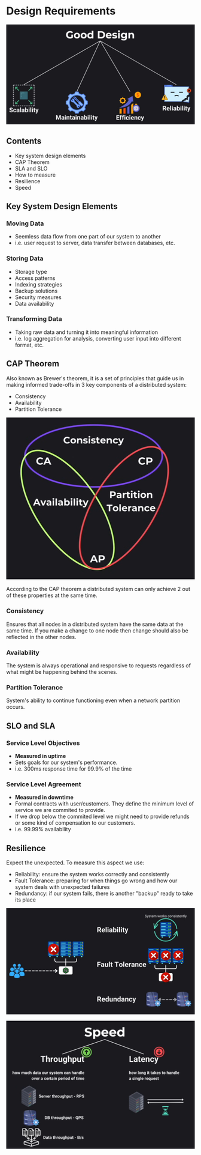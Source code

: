 # Design Requirements

![Good design principles](./docs/good_design_principles.png)

## Contents

- Key system design elements
- CAP Theorem
- SLA and SLO
- How to measure
- Resilience
- Speed

## Key System Design Elements

### Moving Data

- Seemless data flow from one part of our system to another
- i.e. user request to server, data transfer between databases, etc.

### Storing Data

- Storage type
- Access patterns
- Indexing strategies
- Backup solutions
- Security measures
- Data availability

### Transforming Data

- Taking raw data and turning it into meaningful information
- i.e. log aggregation for analysis, converting user input into different format, etc.

## CAP Theorem

Also known as Brewer's theorem, it is a set of principles that guide us in making informed trade-offs in 3 key components of a distributed system:

- Consistency
- Availability
- Partition Tolerance

![CAP Theorem](./docs/cap_theorem.png)

According to the CAP theorem a distributed system can only achieve 2 out of these properties at the same time.

### Consistency

Ensures that all nodes in a distributed system have the same data at the same time. If you make a change to one node then change should also be reflected in the other nodes.

### Availability

The system is always operational and responsive to requests regardless of what might be happening behind the scenes.

### Partition Tolerance

System's ability to continue functioning even when a network partition occurs.

## SLO and SLA

### Service Level Objectives

- **Measured in uptime**
- Sets goals for our system's performance.
- i.e. 300ms response time for 99.9% of the time

### Service Level Agreement

- **Measured in downtime**
- Formal contracts with user/customers. They define the minimum level of service we are commited to provide.
- If we drop below the commited level we might need to provide refunds or some kind of compensation to our customers.
- i.e. 99.99% availability

## Resilience

Expect the unexpected.
To measure this aspect we use:

- Reliability: ensure the system works correctly and consistently
- Fault Tolerance: preparing for when things go wrong and how our system deals with unexpected failures
- Redundancy: if our system fails, there is another "backup" ready to take its place

![Resilience aspects](./docs/resilience.png)

![Speed measurements](./docs/speed.png)
